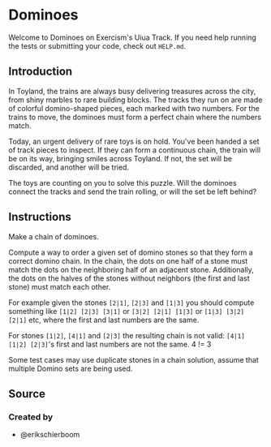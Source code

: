 # Dominoes

Welcome to Dominoes on Exercism's Uiua Track.
If you need help running the tests or submitting your code, check out `HELP.md`.

## Introduction

In Toyland, the trains are always busy delivering treasures across the city, from shiny marbles to rare building blocks.
The tracks they run on are made of colorful domino-shaped pieces, each marked with two numbers.
For the trains to move, the dominoes must form a perfect chain where the numbers match.

Today, an urgent delivery of rare toys is on hold.
You've been handed a set of track pieces to inspect.
If they can form a continuous chain, the train will be on its way, bringing smiles across Toyland.
If not, the set will be discarded, and another will be tried.

The toys are counting on you to solve this puzzle.
Will the dominoes connect the tracks and send the train rolling, or will the set be left behind?

## Instructions

Make a chain of dominoes.

Compute a way to order a given set of domino stones so that they form a correct domino chain.
In the chain, the dots on one half of a stone must match the dots on the neighboring half of an adjacent stone.
Additionally, the dots on the halves of the stones without neighbors (the first and last stone) must match each other.

For example given the stones `[2|1]`, `[2|3]` and `[1|3]` you should compute something
like `[1|2] [2|3] [3|1]` or `[3|2] [2|1] [1|3]` or `[1|3] [3|2] [2|1]` etc, where the first and last numbers are the same.

For stones `[1|2]`, `[4|1]` and `[2|3]` the resulting chain is not valid: `[4|1] [1|2] [2|3]`'s first and last numbers are not the same.
4 != 3

Some test cases may use duplicate stones in a chain solution, assume that multiple Domino sets are being used.

## Source

### Created by

- @erikschierboom